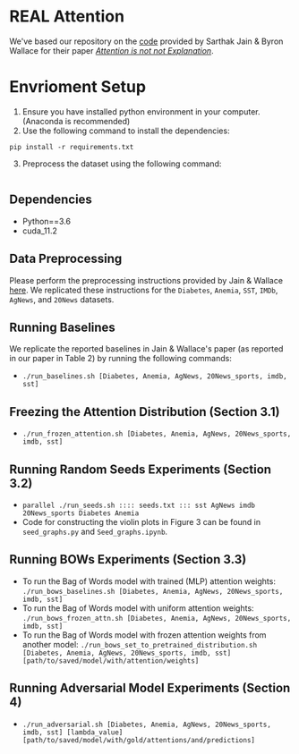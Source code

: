 # REAL Attention 

We've based our repository on the [code](https://github.com/sarahwie/attention) provided by Sarthak Jain & Byron Wallace for their paper *[Attention is not not Explanation](https://arxiv.org/abs/1908.04626)*.

# Envrioment Setup
1. Ensure you have installed python environment in your computer. (Anaconda is recommended)
2. Use the following command to install the dependencies:
```
pip install -r requirements.txt
```
3. Preprocess the dataset using the following command:
```

```

Dependencies
--------------
- Python==3.6
- cuda_11.2

Data Preprocessing
--------------
Please perform the preprocessing instructions provided by Jain & Wallace [here](https://github.com/successar/AttentionExplanation/tree/master/preprocess). We replicated these instructions for the `Diabetes`, `Anemia`, `SST`, `IMDb`, `AgNews`, and `20News` datasets.

Running Baselines
--------------
We replicate the reported baselines in Jain & Wallace's paper (as reported in our paper in Table 2) by running the following commands:
- `./run_baselines.sh [Diabetes, Anemia, AgNews, 20News_sports, imdb, sst]`

Freezing the Attention Distribution (Section 3.1)
--------------
- `./run_frozen_attention.sh [Diabetes, Anemia, AgNews, 20News_sports, imdb, sst]`

Running Random Seeds Experiments (Section 3.2)
--------------
- `parallel ./run_seeds.sh :::: seeds.txt ::: sst AgNews imdb 20News_sports Diabetes Anemia`
- Code for constructing the violin plots in Figure 3 can be found in `seed_graphs.py` and `Seed_graphs.ipynb`.

Running BOWs Experiments (Section 3.3)
--------------
- To run the Bag of Words model with trained (MLP) attention weights: `./run_bows_baselines.sh [Diabetes, Anemia, AgNews, 20News_sports, imdb, sst]`
- To run the Bag of Words model with uniform attention weights: `./run_bows_frozen_attn.sh [Diabetes, Anemia, AgNews, 20News_sports, imdb, sst]`
- To run the Bag of Words model with frozen attention weights from another model: `./run_bows_set_to_pretrained_distribution.sh [Diabetes, Anemia, AgNews, 20News_sports, imdb, sst] [path/to/saved/model/with/attention/weights]`

Running Adversarial Model Experiments (Section 4)
--------------
- `./run_adversarial.sh [Diabetes, Anemia, AgNews, 20News_sports, imdb, sst] [lambda_value] [path/to/saved/model/with/gold/attentions/and/predictions]`
